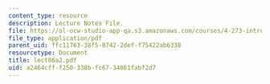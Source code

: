 ```yaml
---
content_type: resource
description: Lecture Notes File.
file: https://ol-ocw-studio-app-qa.s3.amazonaws.com/courses/4-273-introduction-to-design-inquiry-fall-2004/a2464cfff250338bfc6734861fabf2d7_lect06a2.pdf
file_type: application/pdf
parent_uid: ffc11763-38f5-8742-2def-f75422ab6338
resourcetype: Document
title: lect06a2.pdf
uid: a2464cff-f250-338b-fc67-34861fabf2d7
---
```

